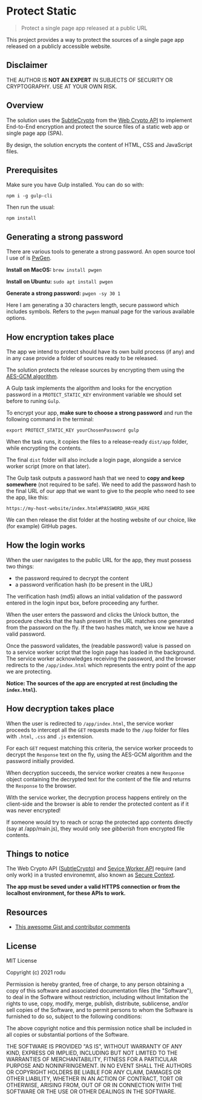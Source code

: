 # Protect Static

> Protect a single page app released at a public URL

This project provides a way to protect the sources of a single page app released on a publicly accessible website.

## Disclaimer

THE AUTHOR IS **NOT AN EXPERT** IN SUBJECTS OF SECURITY OR CRYPTOGRAPHY. USE AT YOUR OWN RISK.

## Overview

The solution uses the [SubtleCrypto](https://developer.mozilla.org/en-US/docs/Web/API/SubtleCrypto) from the [Web Crypto API](https://developer.mozilla.org/en-US/docs/Web/API/Web_Crypto_API) to implement End-to-End encryption and protect the source files of a static web app or single page app (SPA).

By design, the solution encrypts the content of HTML, CSS and JavaScript files.

## Prerequisites

Make sure you have Gulp installed. You can do so with:

`npm i -g gulp-cli`

Then run the usual:

`npm install`

## Generating a strong password

There are various tools to generate a strong password. An open source tool I use of is [PwGen](https://linux.die.net/man/1/pwgen).

**Install on MacOS:**
`brew install pwgen`

**Install on Ubuntu:**
`sudo apt install pwgen`

**Generate a strong password:**
`pwgen -sy 30 1`

Here I am generating a 30 characters length, secure password which includes symbols. Refers to the `pwgen` manual page for the various available options.

## How encryption takes place

The app we intend to protect should have its own build process (if any) and in any case provide a folder of sources ready to be released.

The solution protects the release sources by encrypting them using the [AES-GCM algorithm](https://isuruka.medium.com/selecting-the-best-aes-block-cipher-mode-aes-gcm-vs-aes-cbc-ee3ebae173c).

A Gulp task implements the algorithm and looks for the encryption password in a `PROTECT_STATIC_KEY` environment variable we should set before to runing `Gulp`.

To encrypt your app, **make sure to choose a strong password** and run the following command in the terminal:

`export PROTECT_STATIC_KEY yourChosenPassword gulp`

When the task runs, it copies the files to a release-ready `dist/app` folder, while encrypting the contents.

The final `dist` folder will also include a login page, alongside a service worker script (more on that later).

The Gulp task outputs a password hash that we need to **copy and keep somewhere** (not required to be safe). We need to add the password hash to the final URL of our app that we want to give to the people who need to see the app, like this:

`https://my-host-website/index.html#PASSWORD_HASH_HERE`

We can then release the dist folder at the hosting website of our choice, like (for example) GitHub pages.

## How the login works

When the user navigates to the public URL for the app, they must possess two things:

- the password required to decrypt the content
- a password verification hash (to be present in the URL)

The verification hash (md5) allows an initial validation of the password entered in the login input box, before proceeding any further.

When the user enters the password and clicks the Unlock button, the procedure checks that the hash present in the URL matches one generated from the password on the fly. If the two hashes match, we know we have a valid password.

Once the password validates, the (readable password) value is passed on to a service worker script that the login page has loaded in the background. The service worker acknowledges receiving the password, and the browser redirects to the `/app/index.html` which represents the entry point of the app we are protecting.

**Notice: The sources of the app are encrypted at rest (including the `index.html`).**

## How decryption takes place

When the user is redirected to `/app/index.html`, the service worker proceeds to intercept all the `GET` requests made to the `/app` folder for files with `.html`, `.css` and `.js` extension.

For each `GET` request matching this criteria, the service worker proceeds to decrypt the `Response` text on the fly, using the AES-GCM algorithm and the password initially provided.

When decryption succeeds, the service worker creates a new `Response` object containing the decrypted text for the content of the file and returns the `Response` to the browser.

With the service worker, the decryption process happens entirely on the client-side and the browser is able to render the protected content as if it was never encrypted!

If someone would try to reach or scrap the protected app contents directly (say at /app/main.js), they would only see _gibberish_ from encrypted file contents.

## Things to notice

The Web Crypto API ([SubtleCrypto](https://developer.mozilla.org/en-US/docs/Web/API/SubtleCrypto)) and [Sevice Worker API](https://developer.mozilla.org/en-US/docs/Web/API/Service_Worker_API) require (and only work) in a trusted environemnt, also known as [Secure Context](https://developer.mozilla.org/en-US/docs/Web/Security/Secure_Contexts).

**The app must be seved under a valid HTTPS connection or from the localhost environment, for these APIs to work.**

## Resources

- [This awesome Gist and contributor comments](https://gist.github.com/chrisveness/43bcda93af9f646d083fad678071b90a)

## License

MIT License

Copyright (c) 2021 rodu

Permission is hereby granted, free of charge, to any person obtaining a copy
of this software and associated documentation files (the "Software"), to deal
in the Software without restriction, including without limitation the rights
to use, copy, modify, merge, publish, distribute, sublicense, and/or sell
copies of the Software, and to permit persons to whom the Software is
furnished to do so, subject to the following conditions:

The above copyright notice and this permission notice shall be included in all
copies or substantial portions of the Software.

THE SOFTWARE IS PROVIDED "AS IS", WITHOUT WARRANTY OF ANY KIND, EXPRESS OR IMPLIED, INCLUDING BUT NOT LIMITED TO THE WARRANTIES OF MERCHANTABILITY, FITNESS FOR A PARTICULAR PURPOSE AND NONINFRINGEMENT. IN NO EVENT SHALL THE AUTHORS OR COPYRIGHT HOLDERS BE LIABLE FOR ANY CLAIM, DAMAGES OR OTHER LIABILITY, WHETHER IN AN ACTION OF CONTRACT, TORT OR OTHERWISE, ARISING FROM, OUT OF OR IN CONNECTION WITH THE SOFTWARE OR THE USE OR OTHER DEALINGS IN THE SOFTWARE.
